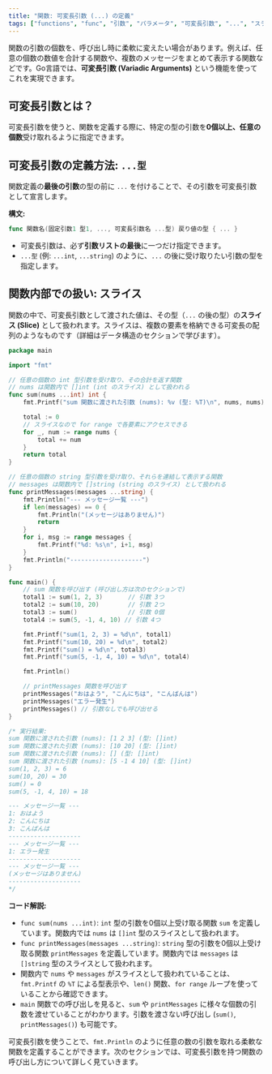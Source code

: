 ```yaml
---
title: "関数: 可変長引数 (...) の定義"
tags: ["functions", "func", "引数", "パラメータ", "可変長引数", "...", "スライス"]
---
```


関数の引数の個数を、呼び出し時に柔軟に変えたい場合があります。例えば、任意の個数の数値を合計する関数や、複数のメッセージをまとめて表示する関数などです。Go言語では、**可変長引数 (Variadic Arguments)** という機能を使ってこれを実現できます。

## 可変長引数とは？

可変長引数を使うと、関数を定義する際に、特定の型の引数を**0個以上、任意の個数**受け取れるように指定できます。

## 可変長引数の定義方法: `...型`

関数定義の**最後の引数**の型の前に `...` を付けることで、その引数を可変長引数として宣言します。

**構文:**
```go
func 関数名(固定引数1 型1, ..., 可変長引数名 ...型) 戻り値の型 { ... }
```

*   可変長引数は、必ず**引数リストの最後**に一つだけ指定できます。
*   `...型` (例: `...int`, `...string`) のように、`...` の後に受け取りたい引数の型を指定します。

## 関数内部での扱い: スライス

関数の中で、可変長引数として渡された値は、その型（`...` の後の型）の**スライス (Slice)** として扱われます。スライスは、複数の要素を格納できる可変長の配列のようなものです（詳細はデータ構造のセクションで学びます）。

```go title="可変長引数関数の定義例"
package main

import "fmt"

// 任意の個数の int 型引数を受け取り、その合計を返す関数
// nums は関数内で []int (int のスライス) として扱われる
func sum(nums ...int) int {
	fmt.Printf("sum 関数に渡された引数 (nums): %v (型: %T)\n", nums, nums)

	total := 0
	// スライスなので for range で各要素にアクセスできる
	for _, num := range nums {
		total += num
	}
	return total
}

// 任意の個数の string 型引数を受け取り、それらを連結して表示する関数
// messages は関数内で []string (string のスライス) として扱われる
func printMessages(messages ...string) {
	fmt.Println("--- メッセージ一覧 ---")
	if len(messages) == 0 {
		fmt.Println("(メッセージはありません)")
		return
	}
	for i, msg := range messages {
		fmt.Printf("%d: %s\n", i+1, msg)
	}
	fmt.Println("--------------------")
}

func main() {
	// sum 関数を呼び出す (呼び出し方は次のセクションで)
	total1 := sum(1, 2, 3)       // 引数 3つ
	total2 := sum(10, 20)        // 引数 2つ
	total3 := sum()              // 引数 0個
	total4 := sum(5, -1, 4, 10) // 引数 4つ

	fmt.Printf("sum(1, 2, 3) = %d\n", total1)
	fmt.Printf("sum(10, 20) = %d\n", total2)
	fmt.Printf("sum() = %d\n", total3)
	fmt.Printf("sum(5, -1, 4, 10) = %d\n", total4)

	fmt.Println()

	// printMessages 関数を呼び出す
	printMessages("おはよう", "こんにちは", "こんばんは")
	printMessages("エラー発生")
	printMessages() // 引数なしでも呼び出せる
}

/* 実行結果:
sum 関数に渡された引数 (nums): [1 2 3] (型: []int)
sum 関数に渡された引数 (nums): [10 20] (型: []int)
sum 関数に渡された引数 (nums): [] (型: []int)
sum 関数に渡された引数 (nums): [5 -1 4 10] (型: []int)
sum(1, 2, 3) = 6
sum(10, 20) = 30
sum() = 0
sum(5, -1, 4, 10) = 18

--- メッセージ一覧 ---
1: おはよう
2: こんにちは
3: こんばんは
--------------------
--- メッセージ一覧 ---
1: エラー発生
--------------------
--- メッセージ一覧 ---
(メッセージはありません)
--------------------
*/
```

**コード解説:**

*   `func sum(nums ...int)`: `int` 型の引数を0個以上受け取る関数 `sum` を定義しています。関数内では `nums` は `[]int` 型のスライスとして扱われます。
*   `func printMessages(messages ...string)`: `string` 型の引数を0個以上受け取る関数 `printMessages` を定義しています。関数内では `messages` は `[]string` 型のスライスとして扱われます。
*   関数内で `nums` や `messages` がスライスとして扱われていることは、`fmt.Printf` の `%T` による型表示や、`len()` 関数、`for range` ループを使っていることから確認できます。
*   `main` 関数での呼び出しを見ると、`sum` や `printMessages` に様々な個数の引数を渡せていることがわかります。引数を渡さない呼び出し (`sum()`, `printMessages()`) も可能です。

可変長引数を使うことで、`fmt.Println` のように任意の数の引数を取れる柔軟な関数を定義することができます。次のセクションでは、可変長引数を持つ関数の呼び出し方について詳しく見ていきます。